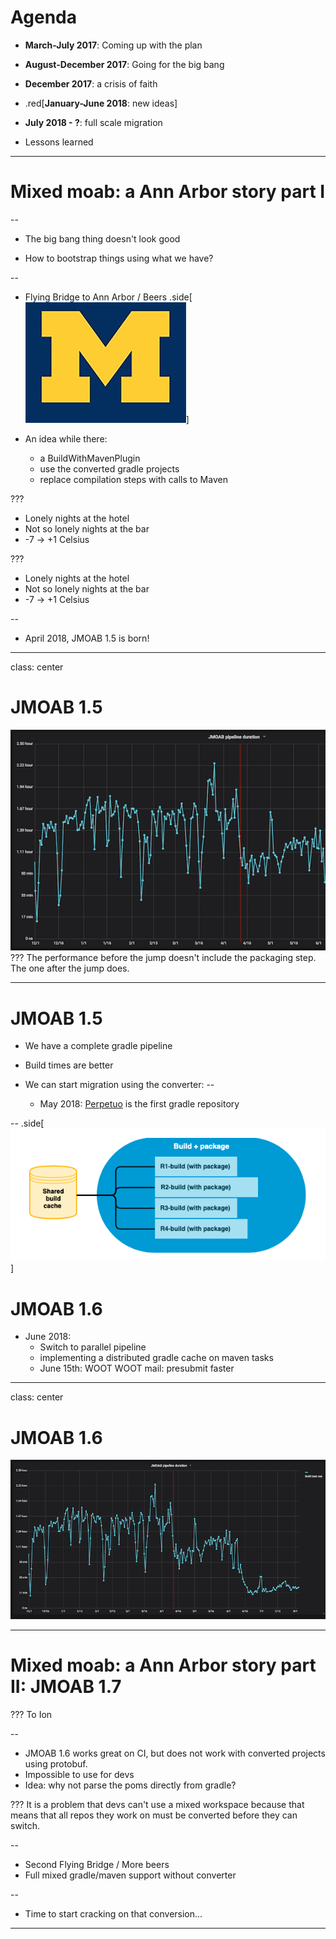 # Agenda

- **March-July 2017**: Coming up with the plan

- **August-December 2017**: Going for the big bang

- **December 2017**: a crisis of faith

- .red[**January-June 2018**: new ideas]

- **July 2018 - ?**: full scale migration

- Lessons learned
---
# Mixed moab: a Ann Arbor story part I

--

- The big bang thing doesn't look good

- How to bootstrap things using what we have?

--

- Flying Bridge to Ann Arbor / Beers
.side[![Michigan U.](imgs/michigan.jpg)]
- An idea while there:

   - a BuildWithMavenPlugin
   - use the converted gradle projects
   - replace compilation steps with calls to Maven

???
- Lonely nights at the hotel
- Not so lonely nights at the bar
- -7 -> +1 Celsius

???
- Lonely nights at the hotel
- Not so lonely nights at the bar
- -7 -> +1 Celsius


--

- April 2018, JMOAB 1.5 is born!


---
class: center
# JMOAB 1.5
![Performance](imgs/jmoab_perf_one.png)
???
The performance before the jump doesn't include the packaging step.
The one after the jump does.

---
# JMOAB 1.5

- We have a complete gradle pipeline
- Build times are better
- We can start migration using the converter:
--

   - May 2018: [Perpetuo](http://review.criteois.lan/#/c/346423/) is the first gradle repository


--
.side[![parallel pipeline](imgs/newPipeline.png)]
# JMOAB 1.6

- June 2018:
   - Switch to parallel pipeline
   - implementing a distributed gradle cache on maven tasks
   - June 15th: WOOT WOOT mail: presubmit faster

---
class: center
# JMOAB 1.6
![Performance](imgs/jmoab_perf_two.png)

---
# Mixed moab: a Ann Arbor story part II: JMOAB 1.7

???
To Ion

--
- JMOAB 1.6 works great on CI, but does not work with converted projects using protobuf.
- Impossible to use for devs
- Idea: why not parse the poms directly from gradle?


???
It is a problem that devs can't use a mixed workspace because that means that all repos they work on must be converted before they can switch.


--

- Second Flying Bridge / More beers
- Full mixed gradle/maven support without converter


--

- Time to start cracking on that conversion...

---
